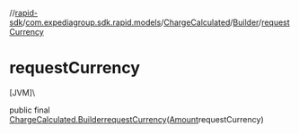 //[rapid-sdk](../../../../index.md)/[com.expediagroup.sdk.rapid.models](../../index.md)/[ChargeCalculated](../index.md)/[Builder](index.md)/[requestCurrency](request-currency.md)

# requestCurrency

[JVM]\

public final [ChargeCalculated.Builder](index.md)[requestCurrency](request-currency.md)([Amount](../../-amount/index.md)requestCurrency)
